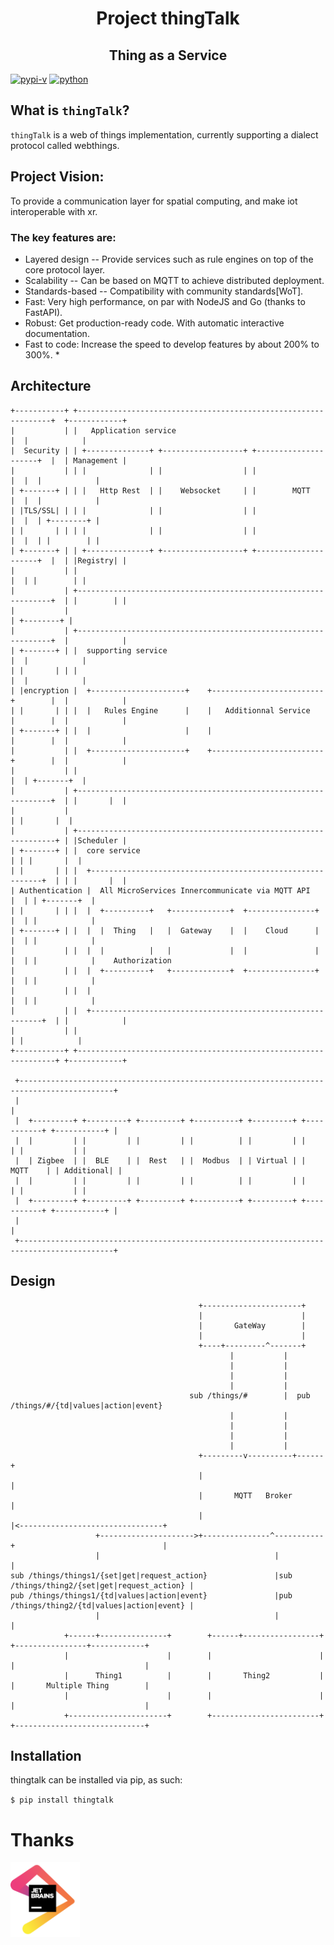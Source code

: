 <h1 align="center">Project thingTalk</h1>

<h2 align="center">Thing as a Service</h2>

[![pypi-v](https://img.shields.io/pypi/v/thingtalk.svg)](https://pypi.python.org/pypi/thingtalk)
[![python](https://img.shields.io/pypi/pyversions/thingtalk.svg)](https://github.com/hidaris/thingtalk)

## What is `thingTalk`?
`thingTalk` is a web of things implementation, currently supporting a dialect protocol called webthings.

## Project Vision:
To provide a communication layer for spatial computing, and make iot interoperable with xr.

### The key features are:
* Layered design -- Provide services such as rule engines on top of the core protocol layer.
* Scalability -- Can be based on MQTT to achieve distributed deployment.
* Standards-based -- Compatibility with community standards[WoT].
* Fast: Very high performance, on par with NodeJS and Go (thanks to FastAPI).
* Robust: Get production-ready code. With automatic interactive documentation.
* Fast to code: Increase the speed to develop features by about 200% to 300%. *

## Architecture
```
+-----------+ +----------------------------------------------------------------+  +------------+
|           | |   Application service                                          |  |            |
|  Security | | +--------------+ +------------------+ +---------------------+  |  | Management |
|           | | |              | |                  | |                     |  |  |            |
| +-------+ | | |   Http Rest  | |    Websocket     | |        MQTT         |  |  |            |
| |TLS/SSL| | | |              | |                  | |                     |  |  | +--------+ |
| |       | | | |              | |                  | |                     |  |  | |        | |
| +-------+ | | +--------------+ +------------------+ +---------------------+  |  | |Registry| |
|           | |                                                                |  | |        | |
|           | +----------------------------------------------------------------+  | |        | |
|           |                                                                     | +--------+ |
|           | +----------------------------------------------------------------+  |            |
| +-------+ | |  supporting service                                            |  |            |
| |       | | |                                                                |  |            |
| |encryption |  +---------------------+    +-------------------------+        |  |            |
| |       | | |  |   Rules Engine      |    |   Additionnal Service   |        |  |            |
| +-------+ | |  |                     |    |                         |        |  |            |
|           | |  +---------------------+    +-------------------------+        |  |            |
|           | |                                                                |  | +-------+  |
|           | +----------------------------------------------------------------+  | |       |  |
|           |                                                                     | |       |  |
|           | +-----------------------------------------------------------------+ | |Scheduler |
| +-------+ | |  core service                                                   | | |       |  |
| |       | | |  +-----------------------------------------------------------+  | | |       |  |
| Authentication |  All MicroServices Innercommunicate via MQTT API          |  | | +-------+  |
| |       | | |  |  +----------+   +-------------+  +---------------+        |  | |            |
| +-------+ | |  |  |  Thing   |   |  Gateway    |  |    Cloud      |        |  | |            |
|           | |  |  |          |   |             |  |               |        |  | |            |    Authorization
|           | |  |  +----------+   +-------------+  +---------------+        |  | |            |
|           | |  |                                                           |  | |            |
|           | |  +-----------------------------------------------------------+  | |            |
|           | |                                                                 | |            |
+-----------+ +-----------------------------------------------------------------+ +------------+

 +-------------------------------------------------------------------------------------------+
 |                                                                                           |
 |  +---------+ +---------+ +---------+ +----------+ +---------+ +-----------+ +-----------+ |
 |  |         | |         | |         | |          | |         | |           | |           | |
 |  | Zigbee  | |  BLE    | |  Rest   | |  Modbus  | | Virtual | |   MQTT    | | Additional| |
 |  |         | |         | |         | |          | |         | |           | |           | |
 |  +---------+ +---------+ +---------+ +----------+ +---------+ +-----------+ +-----------+ |
 |                                                                                           |
 +-------------------------------------------------------------------------------------------+
```

## Design
```
                                          +----------------------+
                                          |                      |
                                          |       GateWay        |
                                          |                      |
                                          +----+---------^-------+
                                                 |           |
                                                 |           |
                                                 |           |
                                                 |           |
                                        sub /things/#        |  pub /things/#/{td|values|action|event}
                                                 |           |
                                                 |           |
                                                 |           |
                                                 |           |
                                          +---------v----------+------+
                                          |                           |
                                          |       MQTT   Broker       |
                                          |                           |<--------------------------------+
                   +--------------------->+---------------^-----------+                                 |
                   |                                       |                                            |
sub /things/things1/{set|get|request_action}               |sub /things/thing2/{set|get|request_action} |
pub /things/things1/{td|values|action|event}               |pub /things/thing2/{td|values|action|event} |
                   |                                       |                                            |
            +------+---------------+        +------+-----------------+        +----------------+------------+
            |                      |        |                        |        |                             |
            |      Thing1          |        |       Thing2           |        |       Multiple Thing        |
            |                      |        |                        |        |                             |
            +----------------------+        +------------------------+        +-----------------------------+
```

## Installation
thingtalk can be installed via pip, as such:

`$ pip install thingtalk`

# Thanks
<a href="https://www.jetbrains.com/?from=thingTalk"><img src="https://github.com/hidaris/thingtalk/blob/master/docs/images/jetbrains.png" height="120" alt="JetBrains"/></a>
